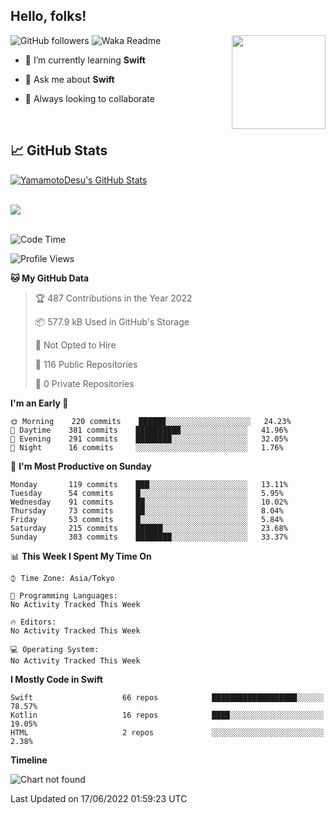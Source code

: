 ## Hello, folks! 

<p>
<img align="right" src="https://media.giphy.com/media/26ufdb3cYKwbRtYVW/giphy.gif" style="max-width:100%;" height="150px">
 
![GitHub followers](https://img.shields.io/github/followers/YamamotoDesu?label=Follow&style=social)
![Waka Readme](https://github.com/YamamotoDesu/YamamotoDesu/workflows/Waka%20Readme/badge.svg)
 
- 🌱 I’m currently learning **Swift**  
 
- 💬 Ask me about **Swift**  
 
- 👯 Always looking to collaborate
</p>
<br>

## &#x1f4c8; GitHub Stats
<a href="https://github.com/YamamotoDesu/YamamotoDesu">
  <img align="center" src="https://github-readme-stats.vercel.app/api?username=YamamotoDesu&show_icons=true&line_height=27&count_private=true&title_color=ffffff&text_color=c9cacc&icon_color=2bbc8a&bg_color=1d1f21&hide=contribs,prs&show_icons=true" alt="YamamotoDesu's GitHub Stats" /><br><br>
</a>

![](https://github-profile-summary-cards.vercel.app/api/cards/profile-details?username=YamamotoDesu&theme=vue)
<br><br>

<!--START_SECTION:waka-->
![Code Time](http://img.shields.io/badge/Code%20Time-0%20secs-blue)

![Profile Views](http://img.shields.io/badge/Profile%20Views-2-blue)

**🐱 My GitHub Data** 

> 🏆 487 Contributions in the Year 2022
 > 
> 📦 577.9 kB Used in GitHub's Storage 
 > 
> 🚫 Not Opted to Hire
 > 
> 📜 116 Public Repositories 
 > 
> 🔑 0 Private Repositories  
 > 
**I'm an Early 🐤** 

```text
🌞 Morning    220 commits    ██████░░░░░░░░░░░░░░░░░░░   24.23% 
🌆 Daytime    381 commits    ██████████░░░░░░░░░░░░░░░   41.96% 
🌃 Evening    291 commits    ████████░░░░░░░░░░░░░░░░░   32.05% 
🌙 Night      16 commits     ░░░░░░░░░░░░░░░░░░░░░░░░░   1.76%

```
📅 **I'm Most Productive on Sunday** 

```text
Monday       119 commits    ███░░░░░░░░░░░░░░░░░░░░░░   13.11% 
Tuesday      54 commits     █░░░░░░░░░░░░░░░░░░░░░░░░   5.95% 
Wednesday    91 commits     ██░░░░░░░░░░░░░░░░░░░░░░░   10.02% 
Thursday     73 commits     ██░░░░░░░░░░░░░░░░░░░░░░░   8.04% 
Friday       53 commits     █░░░░░░░░░░░░░░░░░░░░░░░░   5.84% 
Saturday     215 commits    ██████░░░░░░░░░░░░░░░░░░░   23.68% 
Sunday       303 commits    ████████░░░░░░░░░░░░░░░░░   33.37%

```


📊 **This Week I Spent My Time On** 

```text
⌚︎ Time Zone: Asia/Tokyo

💬 Programming Languages: 
No Activity Tracked This Week

🔥 Editors: 
No Activity Tracked This Week

💻 Operating System: 
No Activity Tracked This Week

```

**I Mostly Code in Swift** 

```text
Swift                    66 repos            ███████████████████░░░░░░   78.57% 
Kotlin                   16 repos            ████░░░░░░░░░░░░░░░░░░░░░   19.05% 
HTML                     2 repos             ░░░░░░░░░░░░░░░░░░░░░░░░░   2.38%

```


**Timeline**

![Chart not found](https://raw.githubusercontent.com/YamamotoDesu/YamamotoDesu/main/charts/bar_graph.png) 


 Last Updated on 17/06/2022 01:59:23 UTC
<!--END_SECTION:waka-->


